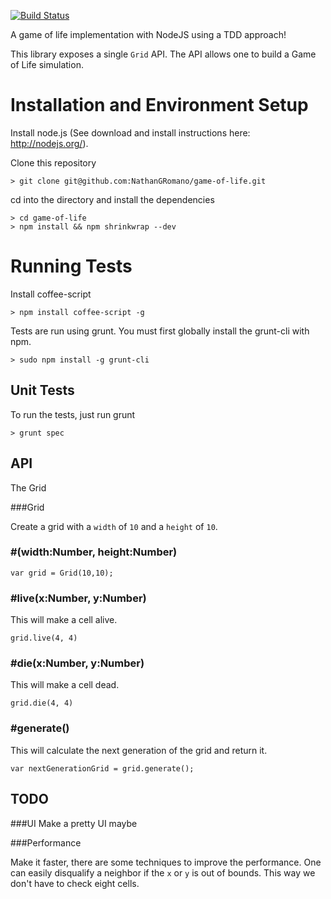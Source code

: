 [![Build Status](https://travis-ci.org/NathanGRomano/game-of-life.svg?branch=master)](https://travis-ci.org/NathanGRomano/game-of-life)

A game of life implementation with NodeJS using a TDD approach!

This library exposes a single `Grid` API.  The API allows one to 
build a Game of Life simulation.  

# Installation and Environment Setup

Install node.js (See download and install instructions here: http://nodejs.org/).

Clone this repository

    > git clone git@github.com:NathanGRomano/game-of-life.git

cd into the directory and install the dependencies

    > cd game-of-life
    > npm install && npm shrinkwrap --dev

# Running Tests

Install coffee-script

    > npm install coffee-script -g

Tests are run using grunt.  You must first globally install the grunt-cli with npm.

    > sudo npm install -g grunt-cli

## Unit Tests

To run the tests, just run grunt

    > grunt spec

## API

The Grid

###Grid

Create a grid with a `width` of `10` and a `height` of `10`.

### #(width:Number, height:Number)

```
var grid = Grid(10,10);
```

### #live(x:Number, y:Number)

This will make a cell alive.

```
grid.live(4, 4)
```

### #die(x:Number, y:Number)

This will make a cell dead.

```
grid.die(4, 4)
```

### #generate()

This will calculate the next generation of the grid and return it.

```
var nextGenerationGrid = grid.generate();
```

## TODO

###UI
Make a pretty UI maybe

###Performance

Make it faster, there are some techniques to improve the performance.  One
can easily disqualify a neighbor if the `x` or `y` is out of bounds.  This
way we don't have to check eight cells.

